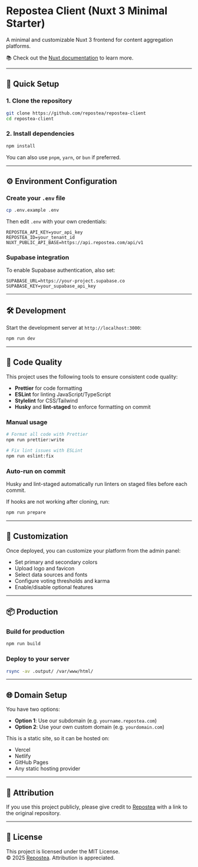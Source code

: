 # Repostea Client (Nuxt 3 Minimal Starter)

A minimal and customizable Nuxt 3 frontend for content aggregation platforms.

📚 Check out the [Nuxt documentation](https://nuxt.com/docs/getting-started/introduction) to learn more.

---

## 🚀 Quick Setup

### 1. Clone the repository

```bash
git clone https://github.com/repostea/repostea-client
cd repostea-client
```

### 2. Install dependencies

```bash
npm install
```

You can also use `pnpm`, `yarn`, or `bun` if preferred.

---

## ⚙️ Environment Configuration

### Create your `.env` file

```bash
cp .env.example .env
```

Then edit `.env` with your own credentials:

```env
REPOSTEA_API_KEY=your_api_key
REPOSTEA_ID=your_tenant_id
NUXT_PUBLIC_API_BASE=https://api.repostea.com/api/v1
```

### Supabase integration

To enable Supabase authentication, also set:

```env
SUPABASE_URL=https://your-project.supabase.co
SUPABASE_KEY=your_supabase_api_key
```

---

## 🛠 Development

Start the development server at `http://localhost:3000`:

```bash
npm run dev
```

---

## 🧪 Code Quality

This project uses the following tools to ensure consistent code quality:

- **Prettier** for code formatting
- **ESLint** for linting JavaScript/TypeScript
- **Stylelint** for CSS/Tailwind
- **Husky** and **lint-staged** to enforce formatting on commit

### Manual usage

```bash
# Format all code with Prettier
npm run prettier:write

# Fix lint issues with ESLint
npm run eslint:fix
```

### Auto-run on commit

Husky and lint-staged automatically run linters on staged files before each commit.

If hooks are not working after cloning, run:

```bash
npm run prepare
```

---

## 🧩 Customization

Once deployed, you can customize your platform from the admin panel:

- Set primary and secondary colors
- Upload logo and favicon
- Select data sources and fonts
- Configure voting thresholds and karma
- Enable/disable optional features

---

## 📦 Production

### Build for production

```bash
npm run build
```

### Deploy to your server

```bash
rsync -av .output/ /var/www/html/
```

---

## 🌐 Domain Setup

You have two options:

- **Option 1**: Use our subdomain (e.g. `yourname.repostea.com`)
- **Option 2**: Use your own custom domain (e.g. `yourdomain.com`)

This is a static site, so it can be hosted on:

- Vercel
- Netlify
- GitHub Pages
- Any static hosting provider


---

## 🙌 Attribution

If you use this project publicly, please give credit to [Repostea](https://github.com/repostea) with a link to the original repository.

---

## 📄 License

This project is licensed under the MIT License.  
© 2025 [Repostea](https://github.com/repostea). Attribution is appreciated.
